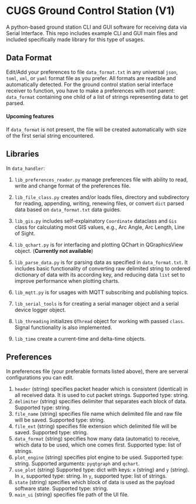 # CUGS Ground Control Station (V1)

A python-based ground station CLI and GUI software for receiving data via Serial Interface.
This repo includes example CLI and GUI main files and included specifically made library for this type of usages.

## Data Format

Edit/Add your preferences to file `data_format.txt` in any universal `json`, `toml`, `xml`, or `yaml` format file as you prefer. All formats are readible and automatically detected. For the ground control station serial interface receiver to function, you have to make a preferences with root parent: `data_format` containing one child of a list of strings representing data to get parsed.

#### Upcoming features
If `data_format` is not present, the file will be created automatically with size of the first serial string encountered.

## Libraries

In `data_handler`:

1. `lib_preferences_reader.py` manage preferences file with ability to read, write and change format of the preferences file.

2. `lib_file_class.py` creates and/or loads files, directory and subdirectory for reading, appending, writing, renewing files, or convert `dict` parsed data based on `data_format.txt` data guides.

3. `lib_gis.py` includes self-explainatory `Coordinate` dataclass and `Gis` class for calculating most GIS values, e.g., Arc Angle, Arc Length, Line of Sight.

4. `lib_qchart.py` is for interfacing and plotting QChart in QGraphicsView object. (**Currently not available**)

5. `lib_parse_data.py` is for parsing data as specified in `data_format.txt`. It includes basic functionality of converting raw delimited string to ordered dictionary of data with its according key, and reducing data `list` set to improve performance when plotting charts.

6. `lib_mqtt.py` is for usages with MQTT subscribing and publishing topics.

7. `lib_serial_tools` is for creating a serial manager object and a serial device logger object.

8. `lib_threading` initializes `QThread` object for working with passed `class`. Signal functionality is also implemented.

9. `lib_time` create a current-time and delta-time objects.

## Preferences
In preferences file (your preferable formats listed above), there are serveral configurations you can edit.

1. `header` (string) specifies packet header which is consistent (identical) in all received data. It is used to cut packet strings. Supported type: string.
2. `delimiter` (string) specifies delimiter that separates each block of data. Supported type: string.
3. `file_name` (string) specifies file name which delimited file and raw file will be saved. Supported type: string.
4. `file_ext` (string) specifies file extension which delimited file will be saved. Supported type: string.
5. `data_format` (string) specifies how many data (automatic) to receive, which data to be used, which one comes first. Supported type: list of strings.
6. `plot_engine` (string) specifies plot engine to be used. Supported type: string. Supported arguments: `pyqtgraph` and `qchart`.
7. `use_plot` (string) Supported type: dict with keys: `x` (string) and `y` (string). In `x`, supported type: string. In `y`, supported type: list of strings.
8. `state` (string) specifies which block of data is used as the payload software state. Supported type: string.
9. `main_ui` (string) specifies file path of the UI file.
